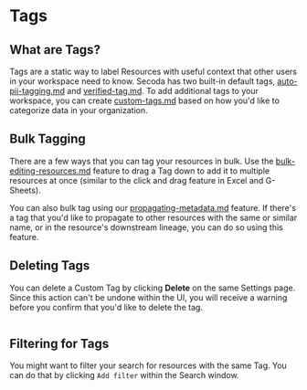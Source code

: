 # Tags

## What are Tags?

Tags are a static way to label Resources with useful context that other users in your workspace need to know. Secoda has two built-in default tags, [auto-pii-tagging.md](auto-pii-tagging.md "mention") and [verified-tag.md](verified-tag.md "mention"). To add additional tags to your workspace, you can create [custom-tags.md](custom-tags.md "mention") based on how you'd like to categorize data in your organization.

## Bulk Tagging

There are a few ways that you can tag your resources in bulk. Use the [bulk-editing-resources.md](../add-documentation/bulk-editing-resources.md "mention") feature to drag a Tag down to add it to multiple resources at once (similar to the click and drag feature in Excel and G-Sheets).

You can also bulk tag using our [propagating-metadata.md](../add-documentation/propagating-metadata.md "mention") feature. If there's a tag that you'd like to propagate to other resources with the same or similar name, or in the resource's downstream lineage, you can do so using this feature.

## Deleting Tags

You can delete a Custom Tag by clicking **Delete** on the same Settings page. Since this action can't be undone within the UI, you will receive a warning before you confirm that you'd like to delete the tag.

<figure><img src="https://secoda-public-media-assets.s3.amazonaws.com/466b1e46-ca51-423f-8712-47dbdf1127aa.png" alt=""></figure>

## Filtering for Tags

You might want to filter your search for resources with the same Tag. You can do that by clicking  `Add filter` within the Search window.

<figure><img src="https://secoda-public-media-assets.s3.amazonaws.com/3ccfa6ff-74fb-4110-aa5e-1137dacd554c.gif" alt=""></figure>
